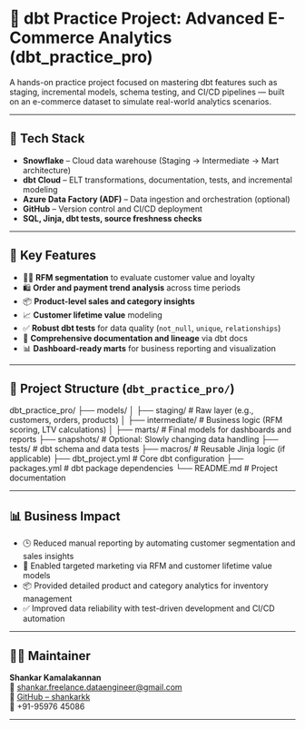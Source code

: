 # 🧪 dbt Practice Project: Advanced E-Commerce Analytics (dbt_practice_pro)

A hands-on practice project focused on mastering dbt features such as staging, incremental models, schema testing, and CI/CD pipelines — built on an e-commerce dataset to simulate real-world analytics scenarios.

---

## 🔧 Tech Stack

- **Snowflake** – Cloud data warehouse (Staging → Intermediate → Mart architecture)  
- **dbt Cloud** – ELT transformations, documentation, tests, and incremental modeling  
- **Azure Data Factory (ADF)** – Data ingestion and orchestration (optional)  
- **GitHub** – Version control and CI/CD deployment  
- **SQL, Jinja, dbt tests, source freshness checks**

---

## 🧩 Key Features

- 🧍‍♂️ **RFM segmentation** to evaluate customer value and loyalty  
- 🛍️ **Order and payment trend analysis** across time periods  
- 📦 **Product-level sales and category insights**  
- 📈 **Customer lifetime value** modeling  
- ✅ **Robust dbt tests** for data quality (`not_null`, `unique`, `relationships`)  
- 📄 **Comprehensive documentation and lineage** via dbt docs  
- 📊 **Dashboard-ready marts** for business reporting and visualization

---

## 📁 Project Structure (`dbt_practice_pro/`)

dbt_practice_pro/ ├── models/ │   ├── staging/             # Raw layer (e.g., customers, orders, products) │   ├── intermediate/        # Business logic (RFM scoring, LTV calculations) │   ├── marts/               # Final models for dashboards and reports ├── snapshots/               # Optional: Slowly changing data handling ├── tests/                   # dbt schema and data tests ├── macros/                  # Reusable Jinja logic (if applicable) ├── dbt_project.yml          # Core dbt configuration ├── packages.yml             # dbt package dependencies └── README.md                # Project documentation

---

## 📊 Business Impact

- 🕒 Reduced manual reporting by automating customer segmentation and sales insights  
- 🎯 Enabled targeted marketing via RFM and customer lifetime value models  
- 📦 Provided detailed product and category analytics for inventory management  
- ✅ Improved data reliability with test-driven development and CI/CD automation

---

## 👨‍💻 Maintainer

**Shankar Kamalakannan**  
📧 shankar.freelance.dataengineer@gmail.com  
🔗 [GitHub – shankarkk](https://github.com/shankarkk)  
📱 +91-95976 45086

---
